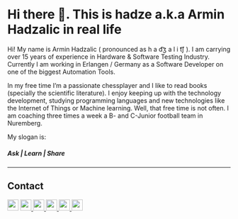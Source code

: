 # Hi there 👋. This is hadze a.k.a Armin Hadzalic in real life

Hi! My name is Armin Hadzalic ( pronounced as h a d͡ʒ a l i t͡ʃ ). I am carrying over 15 years of experience in Hardware & Software Testing Industry. Currently I am working in Erlangen / Germany as a Software Developer on one of the biggest Automation Tools.

In my free time I’m a passionate chessplayer and I like to read books (specially the scientific literature). I enjoy keeping up with the technology development, studying programming languages and new technologies like the Internet of Things or Machine learning. Well, that free time is not often. I am coaching three times a week a B- and C-Junior football team in Nuremberg.

My slogan is:
##### Ask | Learn | Share

---


## Contact
<p>
  
<a href="https://www.twitter.com/hadze"><img src="https://img.shields.io/badge/twitter-%231DA1F2.svg?&style=for-the-badge&logo=twitter&logoColor=white" height=25></a> 
<a href="https://www.linkedin.com/in/hadzalic/"><img src="https://img.shields.io/badge/linkedin-%230077B5.svg?&style=for-the-badge&logo=linkedin&logoColor=white" height=25>
</a> 
<a href="https://www.xing.com/profile/Armin_Hadzalic"><img src="https://img.shields.io/badge/xing-%23006567.svg?&style=for-the-badge&logo=linkedin&logoColor=white" height=25>
</a>
<a href="https://ahadzalic.medium.com"><img src="https://img.shields.io/badge/medium-%2312100E.svg?&style=for-the-badge&logo=medium&logoColor=white" height=25> 
</a>
<a href="https://www.meetup.com/de-DE/members/295859289/"><img src="https://img.shields.io/badge/meetup-%23ED1C40.svg?&style=for-the-badge&logo=medium&logoColor=white" height=25> 
</a>
<a><img src="https://img.shields.io/apm/l/vim-mode" height=25></a> 

</p>





<!--
**hadze/hadze** is a ✨ _special_ ✨ repository because its `README.md` (this file) appears on your GitHub profile.
![Visitor Count](https://profile-counter.glitch.me/hadze/count.svg)
Here are some ideas to get you started:

- 🔭 I’m currently working on ...
- 🌱 I’m currently learning ...
- 👯 I’m looking to collaborate on ...
- 🤔 I’m looking for help with ...
- 💬 Ask me about ...
- 📫 How to reach me: ...
- 😄 Pronouns: ...
- ⚡ Fun fact: ...
-->
